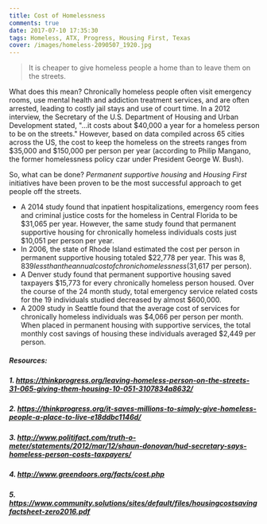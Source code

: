 ```yaml
---
title: Cost of Homelessness
comments: true
date: 2017-07-10 17:35:30
tags: Homeless, ATX, Progress, Housing First, Texas
cover: /images/homeless-2090507_1920.jpg
---
```


> It is cheaper to give homeless people a home than to leave them on the streets.


What does this mean? Chronically homeless people often visit emergency rooms, use mental health and addiction treatment services, and are often arrested, leading to costly jail stays and use of court time. In a 2012 interview, the Secretary of the U.S. Department of Housing and Urban Development stated, "...it costs about $40,000 a year for a homeless person to be on the streets." However, based on data compiled across 65 cities across the US, the cost to keep the homeless on the streets ranges from $35,000 and $150,000 per person per year (according to Philip Mangano, the former homelessness policy czar under President George W. Bush). 
 
So, what can be done? *Permanent supportive housing* and *Housing First* initiatives have been proven to be the most successful approach to get people off the streets.
* A 2014 study found that inpatient hospitalizations, emergency room fees and criminal justice costs for the homeless in Central Florida to be $31,065 per year. However, the same study found that permanent supportive housing for chronically homeless individuals costs just $10,051 per person per year.
* In 2006, the state of Rhode Island estimated the cost per person in permanent supportive housing totaled $22,778 per year. This was $8,839 less than the annual cost of chronic homelessness ($31,617 per person)​.
* A Denver study found that permanent supportive housing saved taxpayers $15,773 for every chronically homeless person housed. Over the course of the 24 month study, total emergency service­ related costs for the 19 individuals studied decreased by almost $600,000​.
* A 2009 study in Seattle found that the average cost of services for chronically homeless individuals was $4,066 per person per month. When placed in permanent housing with supportive services, the total monthly cost savings of housing these individuals averaged $2,449 per person.




##### Resources: 

##### 1. https://thinkprogress.org/leaving-homeless-person-on-the-streets-31-065-giving-them-housing-10-051-3107834a8632/

##### 2. https://thinkprogress.org/it-saves-millions-to-simply-give-homeless-people-a-place-to-live-e18ddbc1146d/

##### 3. http://www.politifact.com/truth-o-meter/statements/2012/mar/12/shaun-donovan/hud-secretary-says-homeless-person-costs-taxpayers/

##### 4. http://www.greendoors.org/facts/cost.php

##### 5. https://www.community.solutions/sites/default/files/housingcostsavingfactsheet-zero2016.pdf

